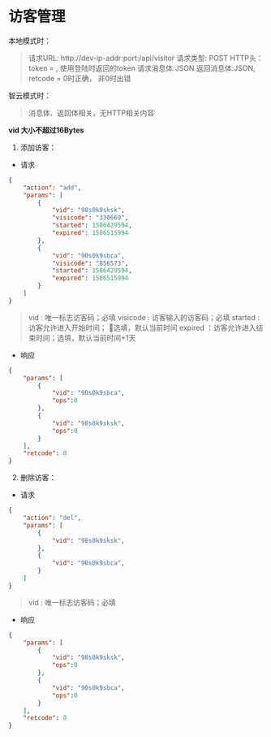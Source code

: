 # 访客管理

本地模式时：
>请求URL: http://dev-ip-addr:port:/api/visitor
>请求类型: POST
>HTTP头：token = , 使用登陆时返回的token
>请求消息体:JSON
>返回消息体:JSON, retcode = 0时正确， 非0时出错

智云模式时：
>消息体、返回体相关，无HTTP相关内容

**vid 大小不超过16Bytes**

1. 添加访客：

- 请求

```json
{
    "action": "add",
    "params": [
        {
            "vid": "98s0k9sksk",
            "visicode": "330669",
            "started": 1586429594,
            "expired": 1586515994
        },
        {
            "vid": "90s0k9sbca",
            "visicode": "856573",
            "started": 1586429594,
            "expired": 1586515994
        }
    ]
}
```

>vid : 唯一标志访客码；必填
>visicode : 访客输入的访客码；必填
>started : 访客允许进入开始时间； 选填，默认当前时间
>expired ：访客允许进入结束时间；选填，默认当前时间+1天

- 响应

```json
{
    "params": [
        {
            "vid": "90s0k9sbca",
            "ops":0
        },
        {
            "vid": "98s0k9sksk",
            "ops":0
        }
    ],
    "retcode": 0
}
```

2. 删除访客：

- 请求

```json
{
    "action": "del",
    "params": [
        {
            "vid": "98s0k9sksk",
        },
        {
            "vid": "90s0k9sbca",
        }
    ]
}
```
>vid : 唯一标志访客码；必填

- 响应

```json
{
    "params": [
        {
            "vid": "98s0k9sksk",
            "ops":0
        },
        {
            "vid": "90s0k9sbca",
            "ops":0
        }
    ],
    "retcode": 0
}
```
